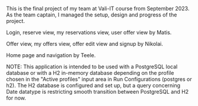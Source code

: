 This is the final project of my team at Vali-IT course from September 2023.
As the team captain, I managed the setup, design and
progress of the project.

Login, reserve view, my reservations view, user offer view
by Matis.

Offer view, my offers view, offer edit view and signup by Nikolai.

Home page and navigation by Teele.


NOTE: This application is intended to be used with a PostgreSQL local database or with a
H2 in-memory database depending on the profile chosen in the "Active profiles" input area in
Run Configurations (postgres or h2). The H2 database is configured and set up, but
a query concerning Date datatype is restricting smooth transition between PostgreSQL and H2 for now.